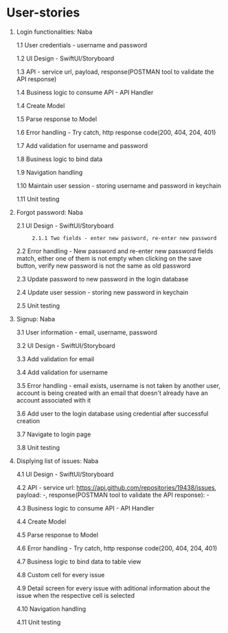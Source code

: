 # User-stories

1. Login functionalities: Naba 

	1.1 User credentials - username and password
	
	1.2 UI Design - SwiftUI/Storyboard
	
	1.3 API - service url, payload, response(POSTMAN tool to validate the API response)
	
	1.4 Business logic to consume API - API Handler
	
	1.4 Create Model
	
	1.5 Parse response to Model
	
	1.6 Error handling - Try catch, http response code(200, 404, 204, 401)
	
	1.7 Add validation for username and password 
	
	1.8 Business logic to bind data
  
  	1.9 Navigation handling 
	
	1.10 Maintain user session - storing username and password in keychain
  
  	1.11 Unit testing

2. Forgot password: Naba
  
  	2.1 UI Design - SwiftUI/Storyboard
    
    		2.1.1 Two fields - enter new password, re-enter new password
  
  	2.2 Error handling - New password and re-enter new password fields match, either one of them is not empty when clicking on the save button, verify new password is not the same as old password
  
  	2.3 Update password to new password in the login database
  
  	2.4 Update user session - storing new password in keychain
  
  	2.5 Unit testing
  
3. Signup: Naba
	
	3.1 User information - email, username, password
	
	3.2 UI Design - SwiftUI/Storyboard
	
	3.3 Add validation for email
	
	3.4 Add validation for username
	
	3.5 Error handling - email exists, username is not taken by another user, account is being created with an email that doesn't already have an account associated with it
	
	3.6 Add user to the login database using credential after successful creation
	
	3.7 Navigate to login page
	
	3.8 Unit testing

4. Displying list of issues: Naba
	
	4.1 UI Design - SwiftUI/Storyboard
	
	4.2 API - service url: https://api.github.com/repositories/19438/issues, payload: -, response(POSTMAN tool to validate the API response): -
	
	4.3 Business logic to consume API - API Handler
	
	4.4 Create Model
	
	4.5 Parse response to Model
	
	4.6 Error handling - Try catch, http response code(200, 404, 204, 401)
	
	4.7 Business logic to bind data to table view
	
	4.8 Custom cell for every issue
	
	4.9 Detail screen for every issue with aditional information about the issue when the respective cell is selected
	
	4.10 Navigation handling
	
	4.11 Unit testing
